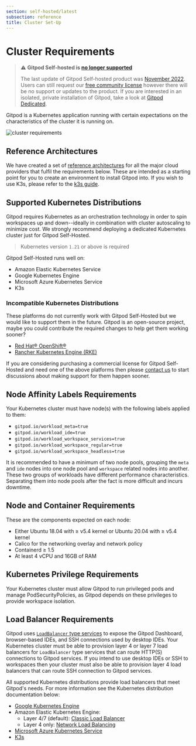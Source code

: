 ```yaml
---
section: self-hosted/latest
subsection: reference
title: Cluster Set-Up
---
```


<script context="module">
  export const prerender = true;
</script>

# Cluster Requirements

> ⚠️ **Gitpod Self-hosted is [no longer supported](/blog/introducing-gitpod-dedicated)**
>
> The last update of Gitpod Self-hosted product was [November 2022](/changelog/november-self-hosted-release). Users can still request our [free community license](/community-license) however there will be no support or updates to the product. If you are interested in an isolated, private installation of Gitpod, take a look at [Gitpod Dedicated](/dedicated).

Gitpod is a Kubernetes application running with certain expectations on the characteristics of the cluster it is running on.

![cluster requirements](../../static/images/docs/self-hosted/cluster-requirements.png)

<!-- raw editable diagram can be found under static/images/docs/self-hosted/cluster-requirements.excalidraw -->

## Reference Architectures

We have created a set of [reference architectures](../latest/reference-architecture) for all the major cloud providers that fulfil the requirements below. These are intended as a starting point for you to create an environment to install Gitpod into. If you wish to use K3s, please refer to the [k3s guide](../latest/cluster-set-up/on-k3s).

## Supported Kubernetes Distributions

Gitpod requires Kubernetes as an orchestration technology in order to spin workspaces up and down--ideally in combination with cluster autoscaling to minimize cost. We strongly recommend deploying a dedicated Kubernetes cluster just for Gitpod Self-Hosted.

> Kubernetes version `1.21` or above is required

Gitpod Self-Hosted runs well on:

-   Amazon Elastic Kubernetes Service
-   Google Kubernetes Engine
-   Microsoft Azure Kubernetes Service
-   K3s

### Incompatible Kubernetes Distributions

These platforms do not currently work with Gitpod Self-Hosted but we would like to support them in the future. Gitpod is an open-source project, maybe you could contribute the required changes to help get them working sooner?

-   [Red Hat® OpenShift®](https://github.com/gitpod-io/gitpod/issues/5409)
-   [Rancher Kubernetes Engine (RKE)](https://github.com/gitpod-io/gitpod/issues/5410)

If you are considering purchasing a commercial license for Gitpod Self-Hosted and need one of the above platforms then please [contact us](/contact/sales) to start discussions about making support for them happen sooner.

## Node Affinity Labels Requirements

Your Kubernetes cluster must have node(s) with the following labels applied to them:

-   `gitpod.io/workload_meta=true`
-   `gitpod.io/workload_ide=true`
-   `gitpod.io/workload_workspace_services=true`
-   `gitpod.io/workload_workspace_regular=true`
-   `gitpod.io/workload_workspace_headless=true`

It is recommended to have a minimum of two node pools, grouping the `meta` and `ide` nodes into one node pool and `workspace` related nodes into another. These two groups of workloads have different performance characteristics. Separating them into node pools after the fact is more difficult and incurs downtime.

## Node and Container Requirements

These are the components expected on each node:

-   Either Ubuntu 18.04 with ≥ v5.4 kernel or Ubuntu 20.04 with ≥ v5.4 kernel
-   Calico for the networking overlay and network policy
-   Containerd ≥ 1.5
-   At least 4 vCPU and 16GB of RAM

## Kubernetes Privilege Requirements

Your Kubernetes cluster must allow Gitpod to run privileged pods and manage PodSecurityPolicies, as Gitpod depends on these privileges to provide workspace isolation.

## Load Balancer Requirements

Gitpod uses [`LoadBalancer` type services](https://kubernetes.io/docs/concepts/services-networking/service/#loadbalancer) to expose the Gitpod Dashboard, browser-based IDEs, and SSH connections used by desktop IDEs. Your Kubernetes cluster must be able to provision layer 4 or layer 7 load balancers for `LoadBalancer` type services that can route HTTP(S) connections to Gitpod services. If you intend to use desktop IDEs or SSH to workspaces then your cluster must also be able to provision layer 4 load balancers that can route SSH connection to Gitpod services.

All supported Kubernetes distributions provide load balancers that meet Gitpod's needs. For more information see the Kubernetes distribution documentation below:

-   [Google Kubernetes Engine](https://cloud.google.com/kubernetes-engine/docs/concepts/service-load-balancer)
-   Amazon Elastic Kubernetes Engine:
    -   Layer 4/7 (default): [Classic Load Balancer](https://aws.amazon.com/premiumsupport/knowledge-center/eks-kubernetes-services-cluster/)
    -   Layer 4 only: [Network Load Balancing](https://docs.aws.amazon.com/eks/latest/userguide/network-load-balancing.html)
-   [Microsoft Azure Kubernetes Service](https://docs.microsoft.com/en-us/azure/aks/concepts-network)
-   [K3s](https://rancher.com/docs/k3s/latest/en/networking/#service-load-balancer)
